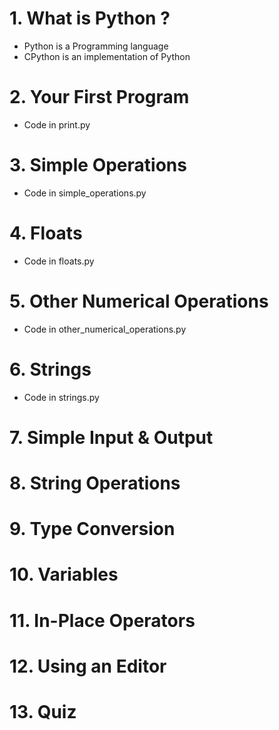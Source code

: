 # 1. What is Python ?

- Python is a Programming language
- CPython is an implementation of Python

# 2. Your First Program

- Code in print.py

# 3. Simple Operations

- Code in simple_operations.py

# 4. Floats

- Code in floats.py

# 5. Other Numerical Operations

- Code in other_numerical_operations.py

# 6. Strings

- Code in strings.py

# 7. Simple Input & Output

# 8. String Operations

# 9. Type Conversion

# 10. Variables

# 11. In-Place Operators

# 12. Using an Editor

# 13. Quiz